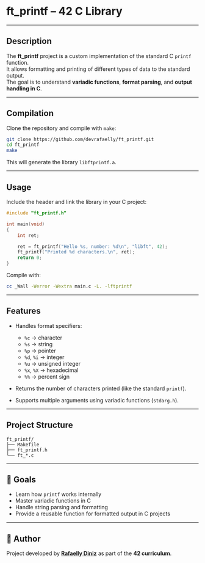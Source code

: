 # ft_printf – 42 C Library

---

## Description

The **ft_printf** project is a custom implementation of the standard C `printf` function.  
It allows formatting and printing of different types of data to the standard output.  
The goal is to understand **variadic functions**, **format parsing**, and **output handling in C**.

---

## Compilation

Clone the repository and compile with `make`:

```bash
git clone https://github.com/devrafaelly/ft_printf.git
cd ft_printf
make
````

This will generate the library `libftprintf.a`.

---

## Usage

Include the header and link the library in your C project:

```c
#include "ft_printf.h"

int main(void)
{
    int ret;

    ret = ft_printf("Hello %s, number: %d\n", "libft", 42);
    ft_printf("Printed %d characters.\n", ret);
    return 0;
}
```

Compile with:

```bash
cc _Wall -Werror -Wextra main.c -L. -lftprintf
```

---

## Features

* Handles format specifiers:

  * `%c` → character
  * `%s` → string
  * `%p` → pointer
  * `%d`, `%i` → integer
  * `%u` → unsigned integer
  * `%x`, `%X` → hexadecimal
  * `%%` → percent sign

* Returns the number of characters printed (like the standard `printf`).

* Supports multiple arguments using variadic functions (`stdarg.h`).

---

## Project Structure

```
ft_printf/
├── Makefile
├── ft_printf.h
└── ft_*.c
```

---

## 🎯 Goals

* Learn how `printf` works internally
* Master variadic functions in C
* Handle string parsing and formatting
* Provide a reusable function for formatted output in C projects

---

## 👤 Author

Project developed by [**Rafaelly Diniz**](https://github.com/devrafaelly) as part of the **42 curriculum**.
